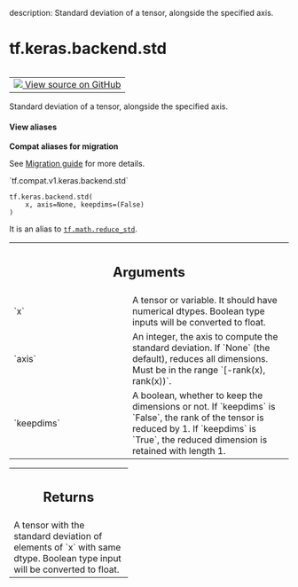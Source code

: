 description: Standard deviation of a tensor, alongside the specified axis.

<div itemscope itemtype="http://developers.google.com/ReferenceObject">
<meta itemprop="name" content="tf.keras.backend.std" />
<meta itemprop="path" content="Stable" />
</div>

# tf.keras.backend.std

<!-- Insert buttons and diff -->

<table class="tfo-notebook-buttons tfo-api nocontent" align="left">
<td>
  <a target="_blank" href="https://github.com/tensorflow/tensorflow/blob/r2.3/tensorflow/python/keras/backend.py#L2218-L2242">
    <img src="https://www.tensorflow.org/images/GitHub-Mark-32px.png" />
    View source on GitHub
  </a>
</td>
</table>



Standard deviation of a tensor, alongside the specified axis.

<section class="expandable">
  <h4 class="showalways">View aliases</h4>
  <p>
<b>Compat aliases for migration</b>
<p>See
<a href="https://www.tensorflow.org/guide/migrate">Migration guide</a> for
more details.</p>
<p>`tf.compat.v1.keras.backend.std`</p>
</p>
</section>

<pre class="devsite-click-to-copy prettyprint lang-py tfo-signature-link">
<code>tf.keras.backend.std(
    x, axis=None, keepdims=(False)
)
</code></pre>



<!-- Placeholder for "Used in" -->

It is an alias to <a href="../../../tf/math/reduce_std.md"><code>tf.math.reduce_std</code></a>.

<!-- Tabular view -->
 <table class="responsive fixed orange">
<colgroup><col width="214px"><col></colgroup>
<tr><th colspan="2"><h2 class="add-link">Arguments</h2></th></tr>

<tr>
<td>
`x`
</td>
<td>
A tensor or variable. It should have numerical dtypes. Boolean type
inputs will be converted to float.
</td>
</tr><tr>
<td>
`axis`
</td>
<td>
An integer, the axis to compute the standard deviation. If `None`
(the default), reduces all dimensions. Must be in the range
`[-rank(x), rank(x))`.
</td>
</tr><tr>
<td>
`keepdims`
</td>
<td>
A boolean, whether to keep the dimensions or not.
If `keepdims` is `False`, the rank of the tensor is reduced
by 1. If `keepdims` is `True`, the reduced dimension is retained with
length 1.
</td>
</tr>
</table>



<!-- Tabular view -->
 <table class="responsive fixed orange">
<colgroup><col width="214px"><col></colgroup>
<tr><th colspan="2"><h2 class="add-link">Returns</h2></th></tr>
<tr class="alt">
<td colspan="2">
A tensor with the standard deviation of elements of `x` with same dtype.
Boolean type input will be converted to float.
</td>
</tr>

</table>

